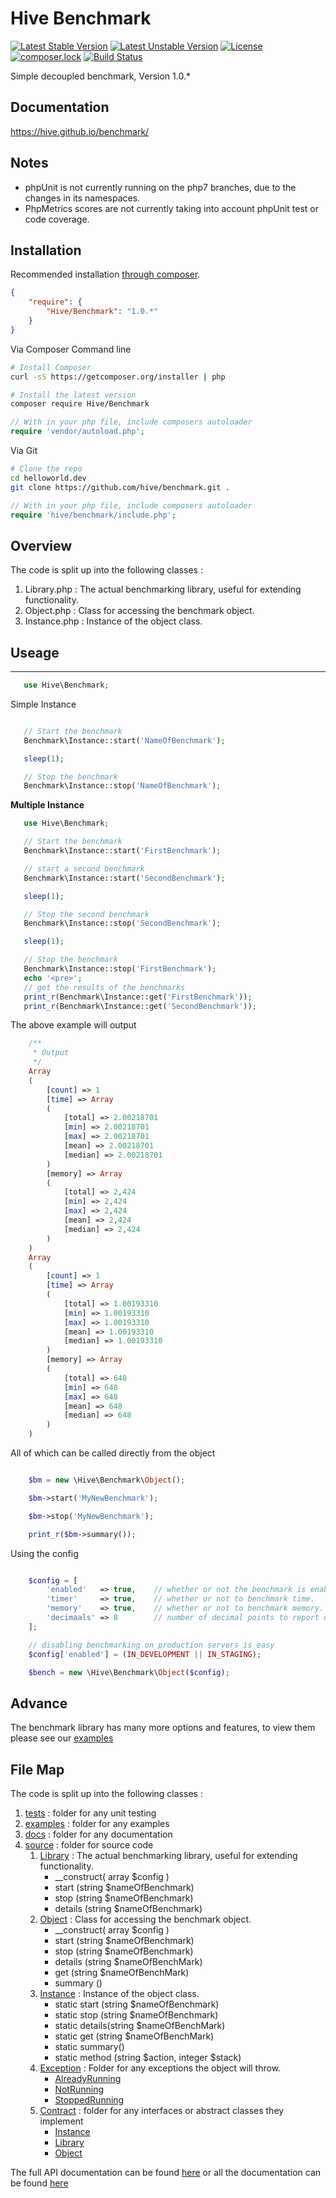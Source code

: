 # Hive Benchmark
[![Latest Stable Version](https://poser.pugx.org/hive/benchmark/v/stable?format=flat-square)](https://packagist.org/packages/hive/benchmark)
[![Latest Unstable Version](https://poser.pugx.org/hive/benchmark/v/unstable?format=flat-square)](https://packagist.org/packages/hive/benchmark)
[![License](https://poser.pugx.org/hive/benchmark/license?format=flat-square)](https://packagist.org/packages/hive/benchmark)
[![composer.lock](https://poser.pugx.org/hive/benchmark/composerlock?format=flat-square)](https://packagist.org/packages/hive/benchmark)
[![Build Status](https://img.shields.io/travis/hive/benchmark/1.0.1.3.svg?style=flat-square)](https://travis-ci.org/hive/benchmark)


Simple decoupled benchmark, Version 1.0.*


## Documentation

https://hive.github.io/benchmark/

## Notes

 * phpUnit is not currently running on the php7 branches, due to the changes in its namespaces.
 * PhpMetrics scores are not currently taking into account phpUnit test or code coverage.

## Installation

Recommended installation [through composer](http://getcomposer.org).

```JSON
{
    "require": {
        "Hive/Benchmark": "1.0.*"
    }
}
```

Via Composer Command line

```bash
# Install Composer
curl -sS https://getcomposer.org/installer | php

# Install the latest version
composer require Hive/Benchmark

```

```php
// With in your php file, include composers autoloader
require 'vendor/autoload.php';
```

Via Git

```bash
# Clone the repo
cd helloworld.dev
git clone https://github.com/hive/benchmark.git .
```

```php
// With in your php file, include composers autoloader
require 'hive/benchmark/include.php';
```

## Overview

The code is split up into the following classes :

1. Library.php : The actual benchmarking library, useful for extending functionality.
2. Object.php : Class for accessing the benchmark object.
3. Instance.php : Instance of the object class.

## Useage
-------
 ```php
    use Hive\Benchmark;
 ```


 Simple Instance
 ```php

    // Start the benchmark
    Benchmark\Instance::start('NameOfBenchmark');

    sleep(1);

    // Stop the benchmark
    Benchmark\Instance::stop('NameOfBenchmark');

 ```

**Multiple Instance**

 ```php
    use Hive\Benchmark;

    // Start the benchmark
    Benchmark\Instance::start('FirstBenchmark');

    // start a second benchmark
    Benchmark\Instance::start('SecondBenchmark');

    sleep(1);

    // Stop the second benchmark
    Benchmark\Instance::stop('SecondBenchmark');

    sleep(1);

    // Stop the benchmark
    Benchmark\Instance::stop('FirstBenchmark');
    echo '<pre>';
    // get the results of the benchmarks
    print_r(Benchmark\Instance::get('FirstBenchmark'));
    print_r(Benchmark\Instance::get('SecondBenchmark'));
```

The above example will output

```php
    /**
     * Output
     */
    Array
    (
        [count] => 1
        [time] => Array
        (
            [total] => 2.00218701
            [min] => 2.00218701
            [max] => 2.00218701
            [mean] => 2.00218701
            [median] => 2.00218701
        )
        [memory] => Array
        (
            [total] => 2,424
            [min] => 2,424
            [max] => 2,424
            [mean] => 2,424
            [median] => 2,424
        )
    )
    Array
    (
        [count] => 1
        [time] => Array
        (
            [total] => 1.00193310
            [min] => 1.00193310
            [max] => 1.00193310
            [mean] => 1.00193310
            [median] => 1.00193310
        )
        [memory] => Array
        (
            [total] => 648
            [min] => 648
            [max] => 648
            [mean] => 648
            [median] => 648
        )
    )

 ```


All of which can be called directly from the object

```php

    $bm = new \Hive\Benchmark\Object();

    $bm->start('MyNewBenchmark');

    $bm->stop('MyNewBenchmark');

    print_r($bm->summary());

```


Using the config

```php

    $config = [
        'enabled'   => true,    // whether or not the benchmark is enabled.
        'timer'     => true,    // whether or not to benchmark time.
        'memory'    => true,    // whether or not to benchmark memory.
        'decimaals' => 8        // number of decimal points to report on
    ];

    // disabling benchmarking on production servers is easy
    $config['enabled'] = (IN_DEVELOPMENT || IN_STAGING);

    $bench = new \Hive\Benchmark\Object($config);

```

## Advance

The benchmark library has many more options and features, to view them please see our [examples](https://github.com/hive/benchmark/tree/master/examples)


## File Map

The code is split up into the following classes :

1. [tests](tests) : folder for any unit testing
2. [examples](examples) : folder for any examples
3. [docs](docs) : folder for any documentation
4. [source](source) : folder for source code
    1. [Library](source/Library.php) : The actual benchmarking library, useful for extending functionality.
        *  __construct( array $config )
        *  start         (string $nameOfBenchmark)
        * stop          (string $nameOfBenchmark)
        * details       (string $nameOfBenchmark)
    2. [Object](source/Object.php) : Class for accessing the benchmark object.
        * __construct( array $config )
        * start         (string $nameOfBenchmark)
        * stop          (string $nameOfBenchmark)
        * details       (string $nameOfBenchMark)
        * get           (string $nameOfBenchMark)
        * summary       ()
    3. [Instance](source/Instance.php) : Instance of the object class.
        * static start  (string $nameOfBenchmark)
        * static stop   (string $nameOfBenchmark)
        * static details(string $nameOfBenchMark)
        * static get    (string $nameOfBenchMark)
        * static summary()
        * static method (string $action, integer $stack)
    4. [Exception](source/Exception) : Folder for any exceptions the object will throw.
        * [AlreadyRunning](source/Exception/AlreadyRunning.php)
        * [NotRunning](source/Exception/NotRunning.php)
        * [StoppedRunning](source/Exception/StoppedRunning.php)
    5. [Contract](source/Contract) : folder for any interfaces or abstract classes they implement
        * [Instance](source/Contract/Instance.php)
        * [Library](source/Contract/Library.php)
        * [Object](source/Contract/Object.php)

The full API documentation can be found [here](https://hive.github.io/benchmark/html/phpdox/index.xhtml) or all the documentation can be found [here](https://hive.github.io/benchmark/)
